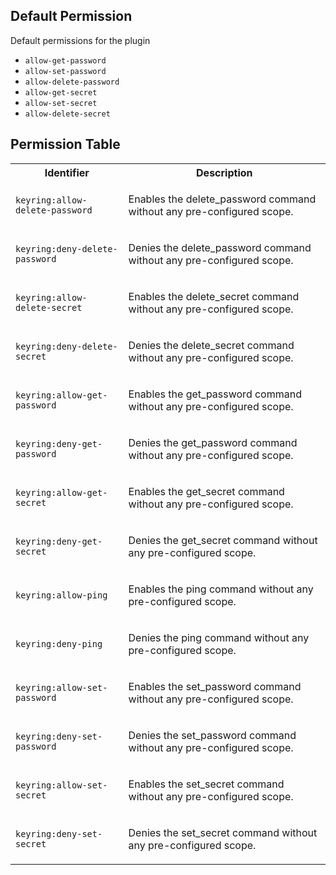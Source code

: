 ## Default Permission

Default permissions for the plugin

- `allow-get-password`
- `allow-set-password`
- `allow-delete-password`
- `allow-get-secret`
- `allow-set-secret`
- `allow-delete-secret`

## Permission Table

<table>
<tr>
<th>Identifier</th>
<th>Description</th>
</tr>


<tr>
<td>

`keyring:allow-delete-password`

</td>
<td>

Enables the delete_password command without any pre-configured scope.

</td>
</tr>

<tr>
<td>

`keyring:deny-delete-password`

</td>
<td>

Denies the delete_password command without any pre-configured scope.

</td>
</tr>

<tr>
<td>

`keyring:allow-delete-secret`

</td>
<td>

Enables the delete_secret command without any pre-configured scope.

</td>
</tr>

<tr>
<td>

`keyring:deny-delete-secret`

</td>
<td>

Denies the delete_secret command without any pre-configured scope.

</td>
</tr>

<tr>
<td>

`keyring:allow-get-password`

</td>
<td>

Enables the get_password command without any pre-configured scope.

</td>
</tr>

<tr>
<td>

`keyring:deny-get-password`

</td>
<td>

Denies the get_password command without any pre-configured scope.

</td>
</tr>

<tr>
<td>

`keyring:allow-get-secret`

</td>
<td>

Enables the get_secret command without any pre-configured scope.

</td>
</tr>

<tr>
<td>

`keyring:deny-get-secret`

</td>
<td>

Denies the get_secret command without any pre-configured scope.

</td>
</tr>

<tr>
<td>

`keyring:allow-ping`

</td>
<td>

Enables the ping command without any pre-configured scope.

</td>
</tr>

<tr>
<td>

`keyring:deny-ping`

</td>
<td>

Denies the ping command without any pre-configured scope.

</td>
</tr>

<tr>
<td>

`keyring:allow-set-password`

</td>
<td>

Enables the set_password command without any pre-configured scope.

</td>
</tr>

<tr>
<td>

`keyring:deny-set-password`

</td>
<td>

Denies the set_password command without any pre-configured scope.

</td>
</tr>

<tr>
<td>

`keyring:allow-set-secret`

</td>
<td>

Enables the set_secret command without any pre-configured scope.

</td>
</tr>

<tr>
<td>

`keyring:deny-set-secret`

</td>
<td>

Denies the set_secret command without any pre-configured scope.

</td>
</tr>
</table>
